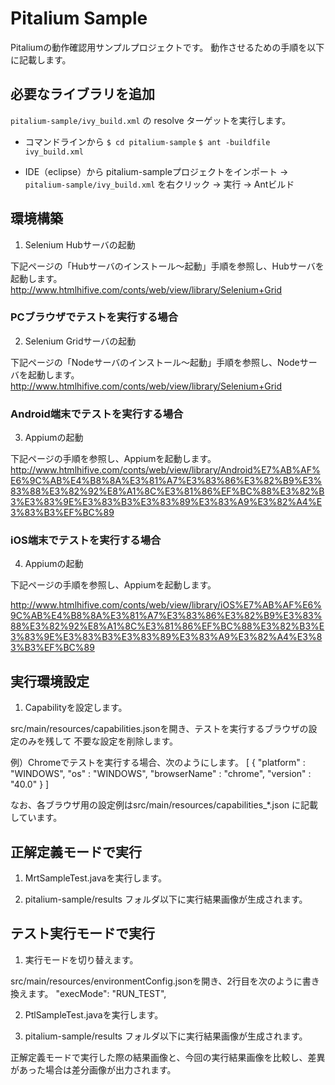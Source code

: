 Pitalium Sample
====

Pitaliumの動作確認用サンプルプロジェクトです。
動作させるための手順を以下に記載します。

## 必要なライブラリを追加
`pitalium-sample/ivy_build.xml` の resolve ターゲットを実行します。

  - コマンドラインから
  `$ cd pitalium-sample`
  `$ ant -buildfile ivy_build.xml`

  - IDE（eclipse）から
  pitalium-sampleプロジェクトをインポート -> `pitalium-sample/ivy_build.xml` を右クリック -> 実行 -> Antビルド

## 環境構築

1. Selenium Hubサーバの起動

下記ページの「Hubサーバのインストール～起動」手順を参照し、Hubサーバを起動します。
http://www.htmlhifive.com/conts/web/view/library/Selenium+Grid

### PCブラウザでテストを実行する場合

2. Selenium Gridサーバの起動

下記ページの「Nodeサーバのインストール～起動」手順を参照し、Nodeサーバを起動します。
http://www.htmlhifive.com/conts/web/view/library/Selenium+Grid

### Android端末でテストを実行する場合

3. Appiumの起動

下記ページの手順を参照し、Appiumを起動します。
http://www.htmlhifive.com/conts/web/view/library/Android%E7%AB%AF%E6%9C%AB%E4%B8%8A%E3%81%A7%E3%83%86%E3%82%B9%E3%83%88%E3%82%92%E8%A1%8C%E3%81%86%EF%BC%88%E3%82%B3%E3%83%9E%E3%83%B3%E3%83%89%E3%83%A9%E3%82%A4%E3%83%B3%EF%BC%89

### iOS端末でテストを実行する場合

4. Appiumの起動

下記ページの手順を参照し、Appiumを起動します。

http://www.htmlhifive.com/conts/web/view/library/iOS%E7%AB%AF%E6%9C%AB%E4%B8%8A%E3%81%A7%E3%83%86%E3%82%B9%E3%83%88%E3%82%92%E8%A1%8C%E3%81%86%EF%BC%88%E3%82%B3%E3%83%9E%E3%83%B3%E3%83%89%E3%83%A9%E3%82%A4%E3%83%B3%EF%BC%89

## 実行環境設定
1. Capabilityを設定します。

src/main/resources/capabilities.jsonを開き、テストを実行するブラウザの設定のみを残して
不要な設定を削除します。

例）Chromeでテストを実行する場合、次のようにします。
  [
   {
    "platform" : "WINDOWS",
    "os" : "WINDOWS",
    "browserName" : "chrome",
    "version" : "40.0"
   }
  ]

なお、各ブラウザ用の設定例はsrc/main/resources/capabilities_*.json に記載しています。

## 正解定義モードで実行
1. MrtSampleTest.javaを実行します。

2. pitalium-sample/results フォルダ以下に実行結果画像が生成されます。

## テスト実行モードで実行
1. 実行モードを切り替えます。

src/main/resources/environmentConfig.jsonを開き、2行目を次のように書き換えます。
  "execMode": "RUN_TEST",

2. PtlSampleTest.javaを実行します。

3. pitalium-sample/results フォルダ以下に実行結果画像が生成されます。

正解定義モードで実行した際の結果画像と、今回の実行結果画像を比較し、差異があった場合は差分画像が出力されます。

